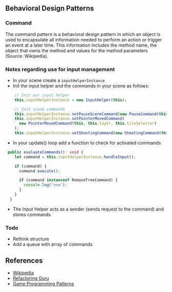 ## Behavioral Design Patterns

### Command

The command pattern is a behavioral design pattern in which an object is used to
encapsulate all information needed to perform an action or trigger an event at a later time.
This information includes the method name, the object that owns the method
and values for the method parameters (Source: Wikipedia).

### Notes regarding use for input management

- In your scene create a `inputHelperInstance`
- Init the input helper and the commands in your scene as follows:

```ts
    // Init our input helper
    this.inputHelperInstance = new InputHelper(this);

    // Init scene commands
    this.inputHelperInstance.setPauseSceneCommand(new PauseCommand(this));
    this.inputHelperInstance.setPointerMovedCommand(
      new PointerMovedCommand(this, this.layer, this.tileSelector)
    );
    this.inputHelperInstance.setShootingCommand(new ShootingCommand(this));
```

- In your update() loop add a function to check for activated commands

```ts
 public evaluateCommands(): void {
    let command = this.inputHelperInstance.handleInput();

    if (command) {
      command.execute();

      if (command instanceof RemoveTreeCommand) {
        console.log("now");
      }
    }
  }
```

- The Input Helper acts as a sender (sends request to the command) and stores commands 

### Todo

- Rethink structure
- Add a queue with array of commands

## References

* [Wikipedia](https://en.wikipedia.org/wiki/Command_pattern)
* [Refactoring Guru](https://refactoring.guru/design-patterns/command)
* [Game Programming Patterns](https://gameprogrammingpatterns.com/command.html)